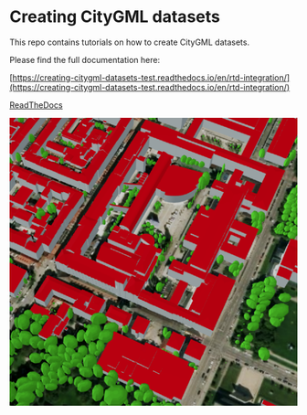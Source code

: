 # Creating CityGML datasets

This repo contains tutorials on how to create CityGML datasets.

Please find the full documentation here:

[https://creating-citygml-datasets-test.readthedocs.io/en/rtd-integration/](https://creating-citygml-datasets-test.readthedocs.io/en/rtd-integration/)

[ReadTheDocs](https://creating-citygml-datasets-test.readthedocs.io/en/rtd-integration/)

![TUM-CityGML](tum-citygml.png)
